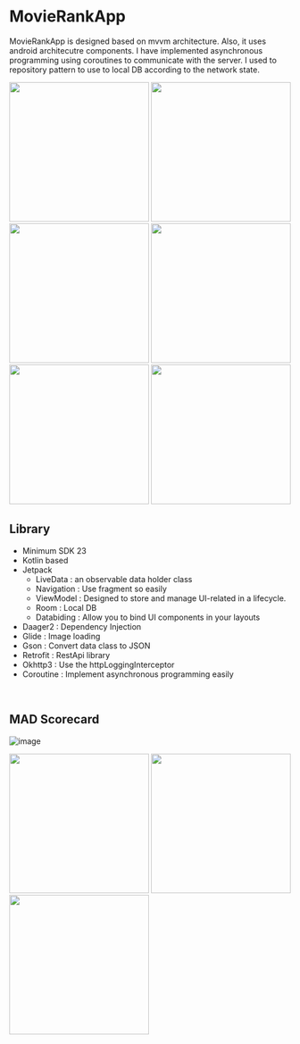 # MovieRankApp

MovieRankApp is designed based on mvvm architecture. Also, it uses android architecutre components.
I have implemented asynchronous programming using coroutines to communicate with the server.
I used to repository pattern to use to local DB according to the network state.

<img src="https://user-images.githubusercontent.com/34837583/137613612-004e58f8-31b3-4fd6-ae02-f5dcbaa83039.png" width="250"> <img src="https://user-images.githubusercontent.com/34837583/137617500-56486b8c-256d-4847-b699-8b955b103929.png" width="250"> <img src="https://user-images.githubusercontent.com/34837583/137617473-383d27b8-c386-4256-bd6a-6608de4d56e7.png" width="250">
<img src="https://user-images.githubusercontent.com/34837583/137617584-9694b0ae-ef0e-4679-92a5-9e36b992afaf.png" width="250"> <img src="https://user-images.githubusercontent.com/34837583/137617830-7e4a177b-427c-46b5-b28c-cea8335b0bba.png" width="250"> <img src="https://user-images.githubusercontent.com/34837583/137617743-4a33212c-7bff-4b49-b653-5b138bff4380.png" width="250">
<br>

## Library
- Minimum SDK 23
- Kotlin based
- Jetpack
  - LiveData : an observable data holder class
  - Navigation : Use fragment so easily
  - ViewModel : Designed to store and manage UI-related in a lifecycle.
  - Room : Local DB
  - Databiding : Allow you to bind UI components in your layouts
- Daager2 : Dependency Injection
- Glide : Image loading
- Gson : Convert data class to JSON
- Retrofit : RestApi library
- Okhttp3 : Use the httpLoggingInterceptor 
- Coroutine : Implement asynchronous programming easily
<br>

## MAD Scorecard
![image](https://user-images.githubusercontent.com/34837583/137618789-8981f0ab-2128-4bb1-af19-3bc9e501cb46.png)


<img src="https://user-images.githubusercontent.com/34837583/137618755-c5ee345e-c2f0-4887-95fb-2258059a397f.png" width="250">
<img src="https://user-images.githubusercontent.com/34837583/137618767-8d06981c-628a-4173-9aa8-15433d98c4c4.png" width="250">
<img src="https://user-images.githubusercontent.com/34837583/137618789-8981f0ab-2128-4bb1-af19-3bc9e501cb46.png" width="250">



